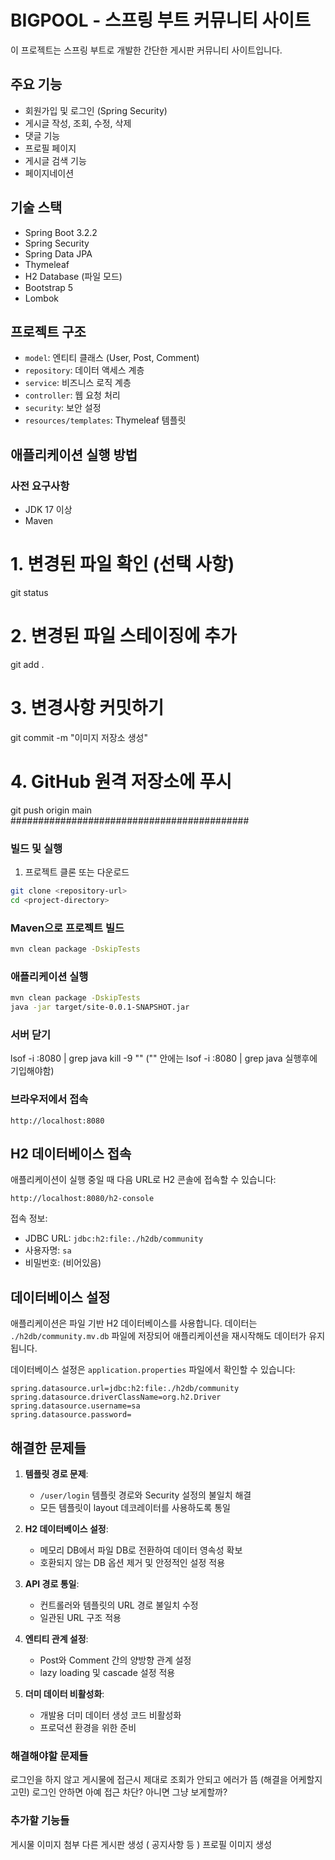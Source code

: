 # BIGPOOL - 스프링 부트 커뮤니티 사이트

이 프로젝트는 스프링 부트로 개발한 간단한 게시판 커뮤니티 사이트입니다.

## 주요 기능

- 회원가입 및 로그인 (Spring Security)
- 게시글 작성, 조회, 수정, 삭제
- 댓글 기능
- 프로필 페이지
- 게시글 검색 기능
- 페이지네이션

## 기술 스택

- Spring Boot 3.2.2
- Spring Security
- Spring Data JPA
- Thymeleaf
- H2 Database (파일 모드)
- Bootstrap 5
- Lombok

## 프로젝트 구조

- `model`: 엔티티 클래스 (User, Post, Comment)
- `repository`: 데이터 액세스 계층
- `service`: 비즈니스 로직 계층
- `controller`: 웹 요청 처리
- `security`: 보안 설정
- `resources/templates`: Thymeleaf 템플릿

## 애플리케이션 실행 방법

### 사전 요구사항

- JDK 17 이상
- Maven
# 1. 변경된 파일 확인 (선택 사항)
git status

# 2. 변경된 파일 스테이징에 추가
git add .

# 3. 변경사항 커밋하기
git commit -m "이미지 저장소 생성"

# 4. GitHub 원격 저장소에 푸시
git push origin main
###########################################
### 빌드 및 실행

1. 프로젝트 클론 또는 다운로드
```bash
git clone <repository-url>
cd <project-directory>
```

### Maven으로 프로젝트 빌드
```bash
mvn clean package -DskipTests
```

### 애플리케이션 실행
```bash
mvn clean package -DskipTests
java -jar target/site-0.0.1-SNAPSHOT.jar
```
### 서버 닫기 
lsof -i :8080 | grep java
kill -9     "" 
("" 안에는 lsof -i :8080 | grep java 실행후에 기입해야함)

### 브라우저에서 접속
```
http://localhost:8080
```

## H2 데이터베이스 접속

애플리케이션이 실행 중일 때 다음 URL로 H2 콘솔에 접속할 수 있습니다:
```
http://localhost:8080/h2-console
```

접속 정보:
- JDBC URL: `jdbc:h2:file:./h2db/community`
- 사용자명: `sa`
- 비밀번호: (비어있음)

## 데이터베이스 설정

애플리케이션은 파일 기반 H2 데이터베이스를 사용합니다. 
데이터는 `./h2db/community.mv.db` 파일에 저장되어 애플리케이션을 재시작해도 데이터가 유지됩니다.

데이터베이스 설정은 `application.properties` 파일에서 확인할 수 있습니다:
```properties
spring.datasource.url=jdbc:h2:file:./h2db/community
spring.datasource.driverClassName=org.h2.Driver
spring.datasource.username=sa
spring.datasource.password=
```

## 해결한 문제들

1. **템플릿 경로 문제**: 
   - `/user/login` 템플릿 경로와 Security 설정의 불일치 해결
   - 모든 템플릿이 layout 데코레이터를 사용하도록 통일

2. **H2 데이터베이스 설정**: 
   - 메모리 DB에서 파일 DB로 전환하여 데이터 영속성 확보
   - 호환되지 않는 DB 옵션 제거 및 안정적인 설정 적용

3. **API 경로 통일**: 
   - 컨트롤러와 템플릿의 URL 경로 불일치 수정 
   - 일관된 URL 구조 적용

4. **엔티티 관계 설정**: 
   - Post와 Comment 간의 양방향 관계 설정
   - lazy loading 및 cascade 설정 적용

5. **더미 데이터 비활성화**: 
   - 개발용 더미 데이터 생성 코드 비활성화
   - 프로덕션 환경을 위한 준비 



### 해결해야할 문제들 
로그인을 하지 않고 게시물에 접근시 제대로 조회가 안되고 에러가 뜸 (해결을 어케할지 고민) 로그인 안하면 아예 접근 차단? 아니면 그냥 보게할까? 


### 추가할 기능들 
게시물 이미지 첨부 
다른 게시판 생성 ( 공지사항 등 )
프로필 이미지 생성 